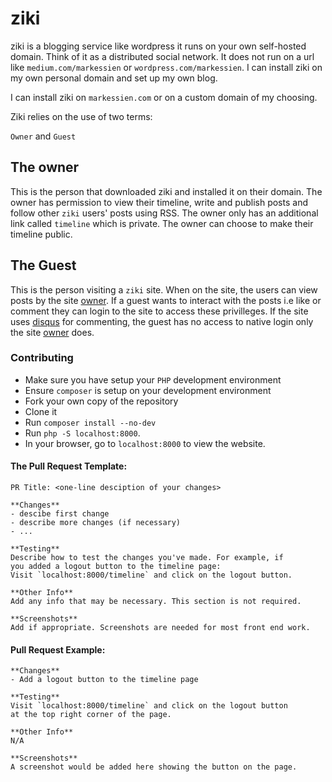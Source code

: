 # ziki

ziki is a blogging service like wordpress it runs on your own self-hosted domain. Think of it as a distributed social network.
It does not run on a url like `medium.com/markessien` or `wordpress.com/markessien`. I can install ziki on my own personal domain and set up my own blog.

I can install ziki on `markessien.com` or on a custom domain of my choosing.

Ziki relies on the use of two terms:

`Owner` and `Guest`

## The owner

This is the person that downloaded ziki and installed it on their domain. The owner has permission to view their timeline, write and publish posts and follow other `ziki` users' posts using RSS. The owner only has an additional link called `timeline` which is private. The owner can choose to make their timeline public.

## The Guest

This is the person visiting a `ziki` site. When on the site, the users can view posts by the site [owner](##The-owner). If a guest wants to interact with the posts i.e like or comment they can login to the site to access these privilleges. If the site uses [disqus](https://disqus.com/) for commenting, the guest has no access to native login only the site [owner](##The-owner) does.

### Contributing

- Make sure you have setup your `PHP` development environment
- Ensure `composer` is setup on your development environment
- Fork your own copy of the repository
- Clone it
- Run `composer install --no-dev`
- Run `php -S localhost:8000`.
- In your browser, go to `localhost:8000` to view the website.

#### The Pull Request Template:

```
PR Title: <one-line desciption of your changes>

**Changes**
- descibe first change
- describe more changes (if necessary)
- ...

**Testing**
Describe how to test the changes you've made. For example, if
you added a logout button to the timeline page:
Visit `localhost:8000/timeline` and click on the logout button.

**Other Info**
Add any info that may be necessary. This section is not required.

**Screenshots**
Add if appropriate. Screenshots are needed for most front end work.
```

#### Pull Request Example:

```
**Changes**
- Add a logout button to the timeline page

**Testing**
Visit `localhost:8000/timeline` and click on the logout button
at the top right corner of the page.

**Other Info**
N/A

**Screenshots**
A screenshot would be added here showing the button on the page.
```
